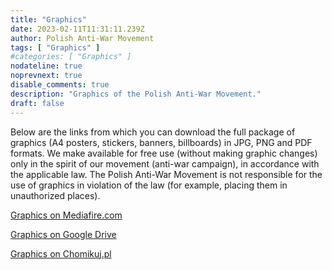 ```yaml
---
title: "Graphics"
date: 2023-02-11T11:31:11.239Z
author: Polish Anti-War Movement
tags: [ "Graphics" ]
#categories: [ "Graphics" ]
nodateline: true
noprevnext: true
disable_comments: true
description: "Graphics of the Polish Anti-War Movement."
draft: false
---
```

Below are the links from which you can download the full package of graphics (A4 posters, stickers, banners, billboards) in JPG, PNG and PDF formats. We make available for free use (without making graphic changes) only in the spirit of our movement (anti-war campaign), in accordance with the applicable law. The Polish Anti-War Movement is not responsible for the use of graphics in violation of the law (for example, placing them in unauthorized places).


[Graphics on Mediafire.com](https://www.mediafire.com/folder/e3mxmi645l5xt/PRA_Grafiki "Graphics on Mediafire.com")


[Graphics on Google Drive](https://drive.google.com/drive/folders/1BDYCx0L_UFOzLjZZzKfBwUrFdHCovI6R?usp=share_link "Graphics on Google Drive")


[Graphics on Chomikuj.pl](https://chomikuj.pl/Polski_Ruch_Antywojenny/Grafiki "Graphics on Chomikuj.pl")
